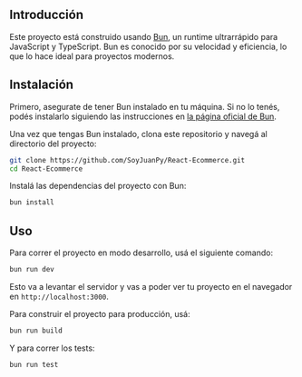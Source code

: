 ## Introducción

Este proyecto está construido usando [Bun](https://bun.sh/), un runtime ultrarrápido para JavaScript y TypeScript. Bun es conocido por su velocidad y eficiencia, lo que lo hace ideal para proyectos modernos.

## Instalación

Primero, asegurate de tener Bun instalado en tu máquina. Si no lo tenés, podés instalarlo siguiendo las instrucciones en [la página oficial de Bun](https://bun.sh/).

Una vez que tengas Bun instalado, clona este repositorio y navegá al directorio del proyecto:

```bash
git clone https://github.com/SoyJuanPy/React-Ecommerce.git
cd React-Ecommerce
```

Instalá las dependencias del proyecto con Bun:

```bash
bun install
```

## Uso

Para correr el proyecto en modo desarrollo, usá el siguiente comando:

```bash
bun run dev
```

Esto va a levantar el servidor y vas a poder ver tu proyecto en el navegador en `http://localhost:3000`.

Para construir el proyecto para producción, usá:

```bash
bun run build
```

Y para correr los tests:

```bash
bun run test
```
